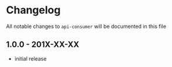 # Changelog

All notable changes to `api-consumer` will be documented in this file

## 1.0.0 - 201X-XX-XX

- initial release
